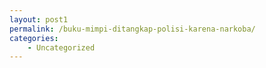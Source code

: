```yaml
---
layout: post1
permalink: /buku-mimpi-ditangkap-polisi-karena-narkoba/
categories:
    - Uncategorized
---
```


